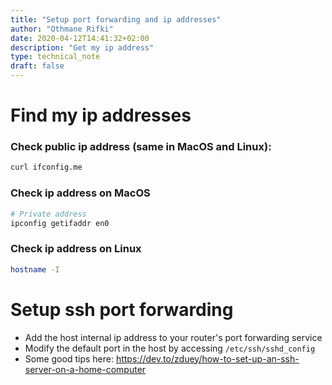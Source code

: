 ```yaml
---
title: "Setup port forwarding and ip addresses"
author: "Othmane Rifki"
date: 2020-04-12T14:41:32+02:00
description: "Get my ip address"
type: technical_note
draft: false
---
```


# Find my ip addresses

### Check public ip address (same in MacOS and Linux):
``` bash
curl ifconfig.me
```

### Check ip address on MacOS

``` bash 
# Private address
ipconfig getifaddr en0
```


### Check ip address on Linux

``` bash 
hostname -I
```

# Setup ssh port forwarding
* Add the host internal ip address to your router's port forwarding service
* Modify the default port in the host by accessing `/etc/ssh/sshd_config`
* Some good tips here: https://dev.to/zduey/how-to-set-up-an-ssh-server-on-a-home-computer


